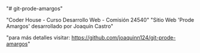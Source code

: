 "# git-prode-amargos" 


"Coder House - Curso Desarrollo Web - Comisión 24540"
"Sitio Web 'Prode Amargos' desarrollado por Joaquín Castro"

"para más detalles visitar: https://github.com/joaquinn124/git-prode-amargos"